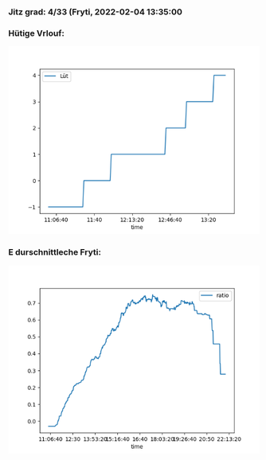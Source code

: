 ### Jitz grad: 4/33 (Fryti, 2022-02-04 13:35:00

### Hütige Vrlouf:
![Graph](Today.png)

### E durschnittleche Fryti:
![Graph](Fryti.png)